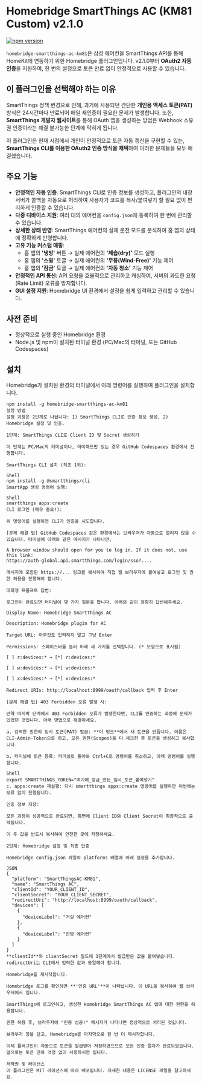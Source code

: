 # Homebridge SmartThings AC (KM81 Custom) v2.1.0

[![npm version](https://badge.fury.io/js/homebridge-smartthings-ac-km81.svg)](https://badge.fury.io/js/homebridge-smartthings-ac-km81)

`homebridge-smartthings-ac-km81`은 삼성 에어컨을 SmartThings API를 통해 HomeKit에 연동하기 위한 Homebridge 플러그인입니다. v2.1.0부터 **OAuth2 자동 인증**을 지원하여, 한 번의 설정으로 토큰 만료 없이 안정적으로 사용할 수 있습니다.

## 이 플러그인을 선택해야 하는 이유

SmartThings 정책 변경으로 인해, 과거에 사용되던 간단한 **개인용 액세스 토큰(PAT)** 방식은 24시간마다 만료되어 매일 재인증이 필요한 문제가 발생합니다. 또한, **SmartThings 개발자 웹사이트**를 통해 OAuth 앱을 생성하는 방법은 Webhook 소유권 인증이라는 해결 불가능한 단계에 막히게 됩니다.

이 플러그인은 현재 시점에서 개인이 안정적으로 토큰 자동 갱신을 구현할 수 있는, **SmartThings CLI를 이용한 OAuth2 인증 방식을 채택**하여 이러한 문제들을 모두 해결했습니다.

## 주요 기능

* **안정적인 자동 인증**: SmartThings CLI로 인증 정보를 생성하고, 플러그인의 내장 서버가 콜백을 자동으로 처리하여 사용자가 코드를 복사/붙여넣기 할 필요 없이 편리하게 인증할 수 있습니다.
* **다중 디바이스 지원**: 여러 대의 에어컨을 `config.json`에 등록하여 한 번에 관리할 수 있습니다.
* **상세한 상태 반영**: SmartThings 에어컨의 실제 운전 모드를 분석하여 홈 앱의 상태에 정확하게 반영합니다.
* **고유 기능 커스텀 매핑**:
    * 홈 앱의 **'냉방'** 버튼 → 실제 에어컨의 **'제습(dry)'** 모드 실행
    * 홈 앱의 **'스윙'** 토글 → 실제 에어컨의 **'무풍(Wind-Free)'** 기능 제어
    * 홈 앱의 **'잠금'** 토글 → 실제 에어컨의 **'자동 청소'** 기능 제어
* **안정적인 API 통신**: API 요청을 효율적으로 관리하고 캐싱하여, 서버의 과도한 요청(Rate Limit) 오류를 방지합니다.
* **GUI 설정 지원**: Homebridge UI 환경에서 설정을 쉽게 입력하고 관리할 수 있습니다.

## 사전 준비

* 정상적으로 실행 중인 Homebridge 환경
* Node.js 및 npm이 설치된 터미널 환경 (PC/Mac의 터미널, 또는 GitHub Codespaces)

## 설치

Homebridge가 설치된 환경의 터미널에서 아래 명령어를 실행하여 플러그인을 설치합니다.
```shell
npm install -g homebridge-smartthings-ac-km81
설정 방법
설정 과정은 2단계로 나뉩니다: 1) SmartThings CLI로 인증 정보 생성, 2) Homebridge 설정 및 인증.

1단계: SmartThings CLI로 Client ID 및 Secret 생성하기

이 단계는 PC/Mac의 터미널이나, 아이패드만 있는 경우 GitHub Codespaces 환경에서 진행합니다.

SmartThings CLI 설치 (최초 1회):

Shell
npm install -g @smartthings/cli
SmartApp 생성 명령어 실행:

Shell
smartthings apps:create
CLI 로그인 (매우 중요!):

위 명령어를 실행하면 CLI가 인증을 시도합니다.

[문제 해결 팁] GitHub Codespaces 같은 환경에서는 브라우저가 자동으로 열리지 않을 수 있습니다. 터미널에 아래와 같은 메시지가 나타나면,

A browser window should open for you to log in. If it does not, use this link:
https://auth-global.api.smartthings.com/login/sso?....

메시지에 포함된 https://... 링크를 복사하여 직접 웹 브라우저에 붙여넣고 로그인 및 권한 허용을 진행해야 합니다.

대화형 프롬프트 답변:

로그인이 완료되면 터미널이 몇 가지 질문을 합니다. 아래와 같이 정확히 답변해주세요.

Display Name: Homebridge SmartThings AC

Description: Homebridge plugin for AC

Target URL: 아무것도 입력하지 말고 그냥 Enter

Permissions: 스페이스바를 눌러 아래 세 가지를 선택합니다. (* 모양으로 표시됨)

[ ] r:devices:* → [*] r:devices:*

[ ] w:devices:* → [*] w:devices:*

[ ] x:devices:* → [*] x:devices:*

Redirect URIs: http://localhost:8999/oauth/callback 입력 후 Enter

[문제 해결 팁] 403 Forbidden 오류 발생 시:

만약 마지막 단계에서 403 Forbidden 오류가 발생한다면, CLI를 인증하는 과정에 문제가 있었던 것입니다. 아래 방법으로 해결하세요.

a. 강력한 권한의 임시 토큰(PAT) 발급: **이 링크**에서 새 토큰을 만듭니다. 이름은 CLI-Admin-Token으로 하고, 모든 권한(Scopes)을 다 체크한 후 토큰을 생성하고 복사합니다.

b. 터미널에 토큰 등록: 터미널로 돌아와 Ctrl+C로 명령어를 취소하고, 아래 명령어를 실행합니다.

Shell
export SMARTTHINGS_TOKEN="여기에_방금_만든_임시_토큰_붙여넣기"
c. apps:create 재실행: 다시 smartthings apps:create 명령어를 실행하면 이번에는 오류 없이 진행됩니다.

인증 정보 저장:

모든 과정이 성공적으로 완료되면, 화면에 Client ID와 Client Secret이 최종적으로 출력됩니다.

이 두 값을 반드시 복사하여 안전한 곳에 저장하세요.

2단계: Homebridge 설정 및 최종 인증

Homebridge config.json 파일의 platforms 배열에 아래 설정을 추가합니다.

JSON
{
  "platform": "SmartThingsAC-KM81",
  "name": "SmartThings AC",
  "clientId": "YOUR_CLIENT_ID",
  "clientSecret": "YOUR_CLIENT_SECRET",
  "redirectUri": "http://localhost:8999/oauth/callback",
  "devices": [
    {
      "deviceLabel": "거실 에어컨"
    },
    {
      "deviceLabel": "안방 에어컨"
    }
  ]
}
**clientId**와 clientSecret 필드에 1단계에서 발급받은 값을 붙여넣습니다. redirectUri는 CLI에서 입력한 값과 동일해야 합니다.

Homebridge를 재시작합니다.

Homebridge 로그를 확인하면 **'인증 URL'**이 나타납니다. 이 URL을 복사하여 웹 브라우저에서 엽니다.

SmartThings에 로그인하고, 생성한 Homebridge SmartThings AC 앱에 대한 권한을 허용합니다.

권한 허용 후, 브라우저에 "인증 성공!" 메시지가 나타나면 정상적으로 처리된 것입니다.

브라우저 창을 닫고, Homebridge를 마지막으로 한 번 더 재시작합니다.

이제 플러그인이 자동으로 토큰을 발급받아 저장하였으므로 모든 인증 절차가 완료되었습니다. 앞으로는 토큰 만료 걱정 없이 사용하시면 됩니다.

저작권 및 라이선스
이 플러그인은 MIT 라이선스에 따라 배포됩니다. 자세한 내용은 LICENSE 파일을 참고하세요.
